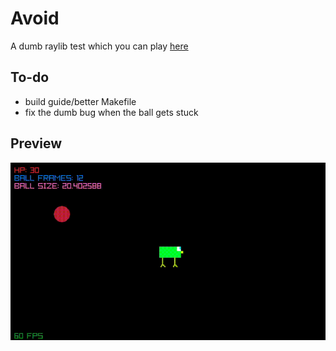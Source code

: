 # Avoid
A dumb raylib test which you can play [here](https://canneddonuts.itch.io/avoid-the-game)

##  To-do
- build guide/better Makefile
- fix the dumb bug when the ball gets stuck

## Preview
![Alt Text](./doc-assets/preview.gif)
